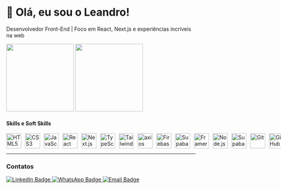 <h1>👋 Olá, eu sou o Leandro!</h1>
<p>Desenvolvedor Front-End | Foco em React, Next.js e experiências incríveis na web</p>

<div>

  <img height="180em" src="https://github-readme-stats.vercel.app/api?username=leandrowork03&show_icons=true&theme=tokyonight&include_all_commits=true&count_private=true"/>

  <img height="180em" src="https://github-readme-stats.vercel.app/api/top-langs/?username=leandrowork03&layout=compact&langs_count=8&theme=tokyonight"/>

</div>

#### Skills e Soft Skills
<div style="display: flex; gap: 10px;">
  <img src="https://cdn.jsdelivr.net/gh/devicons/devicon/icons/html5/html5-original.svg" width="40" alt="HTML5" />
  <img src="https://cdn.jsdelivr.net/gh/devicons/devicon/icons/css3/css3-original.svg" width="40" alt="CSS3" />
  <img src="https://cdn.jsdelivr.net/gh/devicons/devicon/icons/javascript/javascript-original.svg" width="40" alt="JavaScript" />
  <img src="https://cdn.jsdelivr.net/gh/devicons/devicon/icons/react/react-original.svg" width="40" alt="React" />
  <img src="https://cdn.jsdelivr.net/gh/devicons/devicon/icons/nextjs/nextjs-original.svg" width="40" alt="Next.js" />
  <img src="https://cdn.jsdelivr.net/gh/devicons/devicon/icons/typescript/typescript-original.svg" width="40" alt="TypeScript" />
  <img src="https://cdn.jsdelivr.net/gh/devicons/devicon/icons/tailwindcss/tailwindcss-original.svg" width="40" alt="TailwindCSS"/>
  <img src="https://cdn.jsdelivr.net/gh/devicons/devicon/icons/axios/axios-plain.svg" width="40" alt="axios"/>
  <img src="https://cdn.jsdelivr.net/gh/devicons/devicon/icons/firebase/firebase-original.svg" width="40" alt="Firebase" />
  <img src="https://cdn.jsdelivr.net/gh/devicons/devicon/icons/supabase/supabase-original.svg" width="40" alt="Supabase"/>
  <img src="https://cdn.jsdelivr.net/gh/devicons/devicon/icons/framermotion/framermotion-original.svg" width="40" alt="Framer motion"/>
  <img src="https://cdn.jsdelivr.net/gh/devicons/devicon/icons/nodejs/nodejs-original.svg" width="40" alt="Node.js" />
  <img src="https://www.vectorlogo.zone/logos/supabase/supabase-icon.svg" width="40" alt="Supabase" />
  <img src="https://cdn.jsdelivr.net/gh/devicons/devicon/icons/git/git-original.svg" width="40" alt="Git" />
  <img src="https://cdn.jsdelivr.net/gh/devicons/devicon/icons/github/github-original.svg" width="40" alt="GitHub" />
  <img src="https://cdn.jsdelivr.net/gh/devicons/devicon/icons/vscode/vscode-original.svg" width="40" alt="VS Code" />
  <img src="https://cdn.jsdelivr.net/gh/devicons/devicon/icons/graphql/graphql-plain.svg" width="40" alt="GraphQL"/>
  <img src="https://cdn.jsdelivr.net/gh/devicons/devicon/icons/vercel/vercel-original.svg" width="40" alt="Vercel" />
  <img src="https://cdn.jsdelivr.net/gh/devicons/devicon/icons/netlify/netlify-original.svg" width="40" alt="Netlify"/>
</div>

---

### Contatos
<div>
  <p>
    <a href="https://www.linkedin.com/in/leandro-santos-front-end/" target="_blank">
      <img src="https://img.shields.io/badge/LinkedIn-0077B5?style=for-the-badge&logo=linkedin&logoColor=white" alt="LinkedIn Badge"/>
    </a>
    <a href="https://wa.me/5551982126888" target="_blank">
      <img src="https://img.shields.io/badge/WhatsApp-25D366?style=for-the-badge&logo=whatsapp&logoColor=white" alt="WhatsApp Badge"/>
    </a>
    <a href="mailto:leandrotrabalho03@gmail.com" target="_blank">
      <img src="https://img.shields.io/badge/E--mail-D14836?style=for-the-badge&logo=gmail&logoColor=white" alt="Email Badge"/>
    </a>
  </p>
</div>
